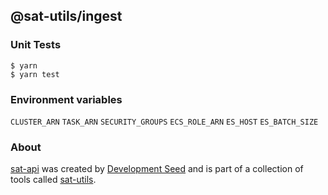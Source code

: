 ## @sat-utils/ingest

### Unit Tests
```
$ yarn
$ yarn test
```

### Environment variables

`CLUSTER_ARN`
`TASK_ARN`
`SECURITY_GROUPS`
`ECS_ROLE_ARN`
`ES_HOST`
`ES_BATCH_SIZE`

### About
[sat-api](https://github.com/sat-utils/sat-api) was created by [Development Seed](<http://developmentseed.org>) and is part of a collection of tools called [sat-utils](https://github.com/sat-utils).
